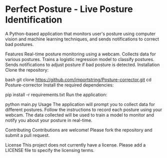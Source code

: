 # Perfect Posture - Live Posture Identification 
A Python-based application that monitors user's posture using computer vision and machine learning techniques, and sends notifications to correct bad postures.

Features
Real-time posture monitoring using a webcam.
Collects data for various postures.
Trains a logistic regression model to classify postures.
Sends notifications to adjust posture if bad posture is detected.
Installation
Clone the repository:

bash
git clone https://github.com/importstring/Posture-corrector.git
cd Posture-corrector
Install the required dependencies:

pip install -r requirements.txt
Run the application:

python main.py
Usage
The application will prompt you to collect data for different postures. Follow the instructions to record each posture using your webcam. The data collected will be used to train a model to monitor and notify you about your posture in real-time.

Contributing
Contributions are welcome! Please fork the repository and submit a pull request.

License
This project does not currently have a license. Please add a LICENSE file to specify the licensing terms.

